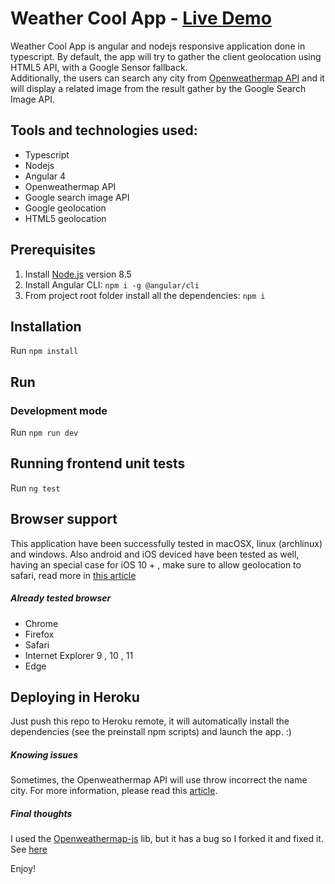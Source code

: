 # Weather Cool App - [Live Demo](https://weathercoolapp.herokuapp.com/)
Weather Cool App is angular and nodejs responsive application done in typescript. By default, the app will try to gather the client geolocation using HTML5 API, with a Google Sensor fallback.  
Additionally, the users can search any city from [Openweathermap API](https://openweathermap.org/api) and it will display a related image from the result gather by the Google Search Image API.

## Tools and technologies used:
* Typescript
* Nodejs
* Angular 4
* Openweathermap API
* Google search image API
* Google geolocation
* HTML5 geolocation

## Prerequisites
1. Install [Node.js](https://nodejs.org) version 8.5
2. Install Angular CLI: `npm i -g @angular/cli`
3. From project root folder install all the dependencies: `npm i`

## Installation
Run `npm install`

## Run
### Development mode
Run `npm run dev`

## Running frontend unit tests
Run `ng test`


## Browser support
This application have been successfully tested in macOSX, linux (archlinux) and windows. Also android and iOS deviced have been tested as well, having an special case for iOS 10 + , make sure to allow geolocation to safari, read more in [this article](https://stackoverflow.com/questions/10422322/location-services-in-mobile-safari-dont-allow-is-saved-forever-even-with-re) 

##### Already tested browser
* Chrome
* Firefox
* Safari
* Internet Explorer 9 , 10 , 11
* Edge

## Deploying in Heroku
Just push this repo to Heroku remote, it will automatically install the dependencies (see the preinstall npm scripts) and launch the app. :)

##### Knowing issues
Sometimes, the Openweathermap API will use throw incorrect the name city. For more information, please read this [article](https://openweathermap.org/faq).

##### Final thoughts
I used the [Openweathermap-js](https://github.com/edpiburkhart/openweathermap-js) lib, but it has a bug so I forked it and fixed it. See [here](https://github.com/empanadacosmica/openweathermap-js)


Enjoy!

